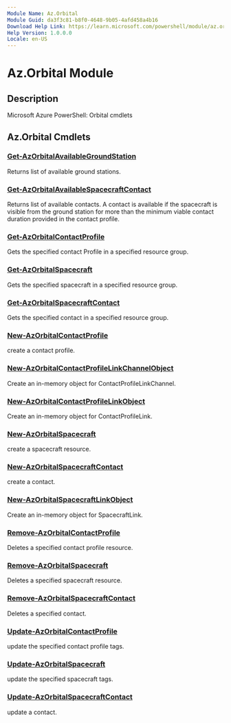 ```yaml
---
Module Name: Az.Orbital
Module Guid: da3f3c81-b8f0-4648-9b05-4afd458a4b16
Download Help Link: https://learn.microsoft.com/powershell/module/az.orbital
Help Version: 1.0.0.0
Locale: en-US
---
```


# Az.Orbital Module
## Description
Microsoft Azure PowerShell: Orbital cmdlets

## Az.Orbital Cmdlets
### [Get-AzOrbitalAvailableGroundStation](Get-AzOrbitalAvailableGroundStation.md)
Returns list of available ground stations.

### [Get-AzOrbitalAvailableSpacecraftContact](Get-AzOrbitalAvailableSpacecraftContact.md)
Returns list of available contacts.
A contact is available if the spacecraft is visible from the ground station for more than the minimum viable contact duration provided in the contact profile.

### [Get-AzOrbitalContactProfile](Get-AzOrbitalContactProfile.md)
Gets the specified contact Profile in a specified resource group.

### [Get-AzOrbitalSpacecraft](Get-AzOrbitalSpacecraft.md)
Gets the specified spacecraft in a specified resource group.

### [Get-AzOrbitalSpacecraftContact](Get-AzOrbitalSpacecraftContact.md)
Gets the specified contact in a specified resource group.

### [New-AzOrbitalContactProfile](New-AzOrbitalContactProfile.md)
create a contact profile.

### [New-AzOrbitalContactProfileLinkChannelObject](New-AzOrbitalContactProfileLinkChannelObject.md)
Create an in-memory object for ContactProfileLinkChannel.

### [New-AzOrbitalContactProfileLinkObject](New-AzOrbitalContactProfileLinkObject.md)
Create an in-memory object for ContactProfileLink.

### [New-AzOrbitalSpacecraft](New-AzOrbitalSpacecraft.md)
create a spacecraft resource.

### [New-AzOrbitalSpacecraftContact](New-AzOrbitalSpacecraftContact.md)
create a contact.

### [New-AzOrbitalSpacecraftLinkObject](New-AzOrbitalSpacecraftLinkObject.md)
Create an in-memory object for SpacecraftLink.

### [Remove-AzOrbitalContactProfile](Remove-AzOrbitalContactProfile.md)
Deletes a specified contact profile resource.

### [Remove-AzOrbitalSpacecraft](Remove-AzOrbitalSpacecraft.md)
Deletes a specified spacecraft resource.

### [Remove-AzOrbitalSpacecraftContact](Remove-AzOrbitalSpacecraftContact.md)
Deletes a specified contact.

### [Update-AzOrbitalContactProfile](Update-AzOrbitalContactProfile.md)
update the specified contact profile tags.

### [Update-AzOrbitalSpacecraft](Update-AzOrbitalSpacecraft.md)
update the specified spacecraft tags.

### [Update-AzOrbitalSpacecraftContact](Update-AzOrbitalSpacecraftContact.md)
update a contact.


